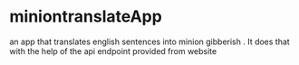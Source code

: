 # miniontranslateApp
an app that translates english sentences into minion gibberish .  It does that with the help of the api endpoint provided from website
